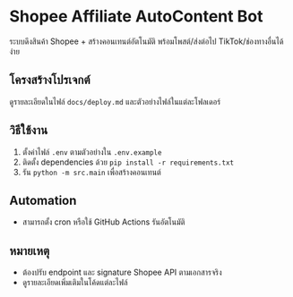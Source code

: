 # Shopee Affiliate AutoContent Bot

ระบบดึงสินค้า Shopee + สร้างคอนเทนต์อัตโนมัติ พร้อมโพสต์/ส่งต่อไป TikTok/ช่องทางอื่นได้ง่าย

## โครงสร้างโปรเจกต์
ดูรายละเอียดในไฟล์ `docs/deploy.md` และตัวอย่างไฟล์ในแต่ละโฟลเดอร์

## วิธีใช้งาน
1. ตั้งค่าไฟล์ `.env` ตามตัวอย่างใน `.env.example`
2. ติดตั้ง dependencies ด้วย `pip install -r requirements.txt`
3. รัน `python -m src.main` เพื่อสร้างคอนเทนต์

## Automation
- สามารถตั้ง cron หรือใช้ GitHub Actions รันอัตโนมัติ

## หมายเหตุ
- ต้องปรับ endpoint และ signature Shopee API ตามเอกสารจริง
- ดูรายละเอียดเพิ่มเติมในโค้ดแต่ละไฟล์
